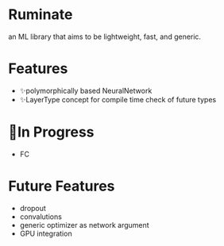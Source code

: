 # Ruminate
an ML library that aims to be lightweight, fast, and generic. 

# Features
* :sparkles:polymorphically based NeuralNetwork
* :sparkles:LayerType concept for compile time check of future types

# :construction:In Progress
* FC

# Future Features
* dropout
* convalutions
* generic optimizer as network argument
* GPU integration
